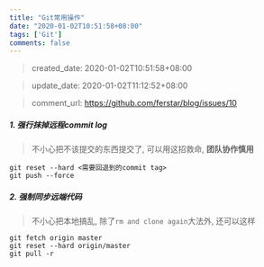 ```yaml
---
title: "Git常用操作"
date: "2020-01-02T10:51:58+08:00"
tags: ['Git']
comments: false
---
```


> created_date: 2020-01-02T10:51:58+08:00

> update_date: 2020-01-02T11:12:52+08:00

> comment_url: https://github.com/ferstar/blog/issues/10

##### 1. 强行抹掉远程commit log

> 不小心把不该提交的东西提交了, 可以用这招救命, **团队协作慎用**

```shell
git reset --hard <需要回退到的commit tag>
git push --force
```

##### 2. 强制同步远端代码

> 不小心把本地搞乱, 除了`rm and clone again`大法外, 还可以这样

```shell
git fetch origin master
git reset --hard origin/master
git pull -r
```